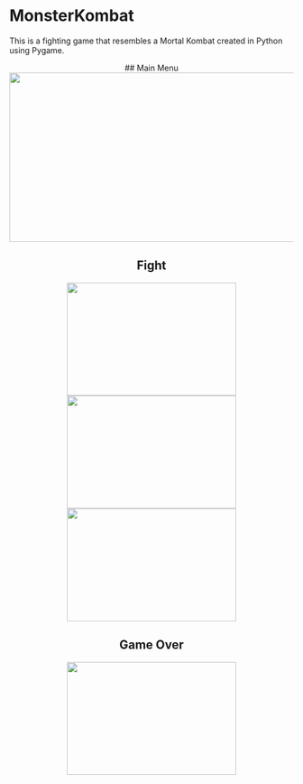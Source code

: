 # MonsterKombat

This is a fighting game that resembles a Mortal Kombat created in Python using Pygame.

<div align="center">
## Main Menu

<img src="https://scontent.fgdl1-4.fna.fbcdn.net/v/t1.15752-9/336652244_944755556940813_7252263039941228241_n.png?_nc_cat=109&ccb=1-7&_nc_sid=ae9488&_nc_eui2=AeFjTlBJghre_mmuewHlaQHIqLr7gq9QBKiouvuCr1AEqIJYuvbwJBDJqLGJNnQkIXz74jx73o0d0oUHu4JNuEV2&_nc_ohc=kv0QGAK8waoAX9mkncH&_nc_ht=scontent.fgdl1-4.fna&oh=03_AdTCB8PHqT72SCC_Ak55pBpUSGabhxQ4OEpd9UskvBfXvg&oe=64434FA8" width=600 height=300>

## Fight

<img src="https://scontent.fgdl1-4.fna.fbcdn.net/v/t1.15752-9/336363517_5532225076878246_2328054266069445311_n.png?_nc_cat=108&ccb=1-7&_nc_sid=ae9488&_nc_eui2=AeF4T9l7MY8dUZmEmJdOyXWmobZyzw-SQMChtnLPD5JAwMo1oZ9U7dRODuSXmuZBrgFjdcY5_1bXcxyLWPRqserH&_nc_ohc=8bixhXC3bTsAX-8q_Mr&_nc_ht=scontent.fgdl1-4.fna&oh=03_AdRZOK6E6pkBvq2B1baNKucAMr0l7Wh14JV15DCjeRBneg&oe=64432826" width=300 height=200>
<img src="https://scontent.fgdl1-4.fna.fbcdn.net/v/t1.15752-9/337007717_3407790149482555_7899131348947607046_n.png?_nc_cat=100&ccb=1-7&_nc_sid=ae9488&_nc_eui2=AeGtmiA8CeSp9FCQTRkBft_xgAW8q8UbKQyABbyrxRspDNUylPxqdzDgipGFxwYAmheE_0dBLoH-hUCuRsEWNF2e&_nc_ohc=CEy-gwlJpPgAX-gfAne&_nc_ht=scontent.fgdl1-4.fna&oh=03_AdSKyJJf8aWBBvq_77KbsgU7rEMlUxlRD2tPIMuTmv_cbQ&oe=644343B6" width=300 height=200>
<img src="https://scontent.fgdl1-3.fna.fbcdn.net/v/t1.15752-9/336646255_1250939132463595_2206636777905168458_n.png?_nc_cat=107&ccb=1-7&_nc_sid=ae9488&_nc_eui2=AeEhnHQOH0cseFzUMBmTbcQoMI4S_6xNO1AwjhL_rE07UB0Fq6XM8TFm2J_JxihsdOT_DGcFVLgSb-_LJjxwdxSo&_nc_ohc=7hmZOJtDTFkAX_5tcvY&_nc_ht=scontent.fgdl1-3.fna&oh=03_AdTHJVkPG0ip2i3S7DxlNwac8cZlPTYkp_qz-dlfyfEBgA&oe=64435C5C" width=300 height=200>
<br>

## Game Over

<img src="https://scontent.fgdl1-3.fna.fbcdn.net/v/t1.15752-9/336646067_1247854959448806_3261574815220194208_n.png?_nc_cat=103&ccb=1-7&_nc_sid=ae9488&_nc_eui2=AeHun8-wtHqDw1znMiKuNg-CluZp5TuFKAqW5mnlO4UoCs7sndy2AY2Y7OOpqU7fcOjNTMdurAE8UdQsRQ5gRqsU&_nc_ohc=dgM-MHpPKSsAX8DWjJA&_nc_ht=scontent.fgdl1-3.fna&oh=03_AdTroUvS-5kAfH7of6zHUNy3GXnBLOBs6I1FXRGSHofCEQ&oe=64435E07" width=300 height=200>
</div>
